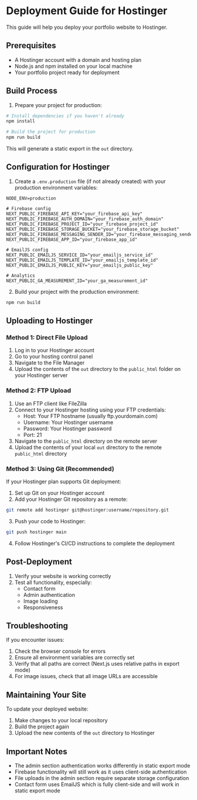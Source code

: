 # Deployment Guide for Hostinger

This guide will help you deploy your portfolio website to Hostinger.

## Prerequisites

- A Hostinger account with a domain and hosting plan
- Node.js and npm installed on your local machine
- Your portfolio project ready for deployment

## Build Process

1. Prepare your project for production:

```bash
# Install dependencies if you haven't already
npm install

# Build the project for production
npm run build
```

This will generate a static export in the `out` directory.

## Configuration for Hostinger

1. Create a `.env.production` file (if not already created) with your production environment variables:

```
NODE_ENV=production

# Firebase config
NEXT_PUBLIC_FIREBASE_API_KEY="your_firebase_api_key"
NEXT_PUBLIC_FIREBASE_AUTH_DOMAIN="your_firebase_auth_domain"
NEXT_PUBLIC_FIREBASE_PROJECT_ID="your_firebase_project_id"
NEXT_PUBLIC_FIREBASE_STORAGE_BUCKET="your_firebase_storage_bucket"
NEXT_PUBLIC_FIREBASE_MESSAGING_SENDER_ID="your_firebase_messaging_sender_id"
NEXT_PUBLIC_FIREBASE_APP_ID="your_firebase_app_id"

# EmailJS config
NEXT_PUBLIC_EMAILJS_SERVICE_ID="your_emailjs_service_id"
NEXT_PUBLIC_EMAILJS_TEMPLATE_ID="your_emailjs_template_id"
NEXT_PUBLIC_EMAILJS_PUBLIC_KEY="your_emailjs_public_key"

# Analytics
NEXT_PUBLIC_GA_MEASUREMENT_ID="your_ga_measurement_id"
```

2. Build your project with the production environment:

```bash
npm run build
```

## Uploading to Hostinger

### Method 1: Direct File Upload

1. Log in to your Hostinger account
2. Go to your hosting control panel
3. Navigate to the File Manager
4. Upload the contents of the `out` directory to the `public_html` folder on your Hostinger server

### Method 2: FTP Upload

1. Use an FTP client like FileZilla
2. Connect to your Hostinger hosting using your FTP credentials:
   - Host: Your FTP hostname (usually ftp.yourdomain.com)
   - Username: Your Hostinger username
   - Password: Your Hostinger password
   - Port: 21
3. Navigate to the `public_html` directory on the remote server
4. Upload the contents of your local `out` directory to the remote `public_html` directory

### Method 3: Using Git (Recommended)

If your Hostinger plan supports Git deployment:

1. Set up Git on your Hostinger account
2. Add your Hostinger Git repository as a remote:

```bash
git remote add hostinger git@hostinger:username/repository.git
```

3. Push your code to Hostinger:

```bash
git push hostinger main
```

4. Follow Hostinger's CI/CD instructions to complete the deployment

## Post-Deployment

1. Verify your website is working correctly
2. Test all functionality, especially:
   - Contact form
   - Admin authentication
   - Image loading
   - Responsiveness

## Troubleshooting

If you encounter issues:

1. Check the browser console for errors
2. Ensure all environment variables are correctly set
3. Verify that all paths are correct (Next.js uses relative paths in export mode)
4. For image issues, check that all image URLs are accessible

## Maintaining Your Site

To update your deployed website:

1. Make changes to your local repository
2. Build the project again
3. Upload the new contents of the `out` directory to Hostinger

## Important Notes

- The admin section authentication works differently in static export mode
- Firebase functionality will still work as it uses client-side authentication
- File uploads in the admin section require separate storage configuration
- Contact form uses EmailJS which is fully client-side and will work in static export mode
